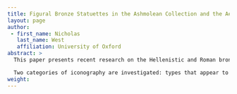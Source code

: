 ```yaml
---
title: Figural Bronze Statuettes in the Ashmolean Collection and the Aesthetics of Replication
layout: page
author:
 - first_name: Nicholas
   last_name: West
   affiliation: University of Oxford
abstract: >
  This paper presents recent research on the Hellenistic and Roman bronze statuettes in the collection of the Ashmolean Museum. A number of individual statuettes are analyzed for the information they provide regarding the repetitive use of figural types developed during the Classical and early Hellenistic periods in later, primarily Roman, contexts.

  Two categories of iconography are investigated: types that appear to be dependent on large-scale Classical visual forms, such as the very commonly found standing Mercury motif; and types that were conceived in small-scale format, such as dwarfs and genre figures. The paper provides a brief analysis of the visual relationships that these types have with their earlier models and with images in other media to offer some preliminary conclusions and ask further questions about visual replication in the realm of small-scale bronzes.
weight:
---
```

